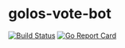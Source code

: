 # golos-vote-bot
[![Build Status](https://travis-ci.org/Chiliec/golos-vote-bot.svg?branch=master)](https://travis-ci.org/Chiliec/golos-vote-bot)
[![Go Report Card](https://goreportcard.com/badge/github.com/Chiliec/golos-vote-bot)](https://goreportcard.com/report/github.com/Chiliec/golos-vote-bot)
